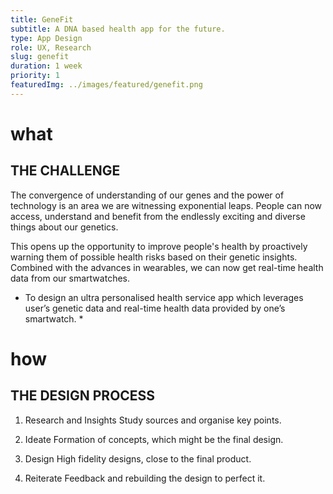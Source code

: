 ```yaml
---
title: GeneFit
subtitle: A DNA based health app for the future.
type: App Design
role: UX, Research
slug: genefit
duration: 1 week
priority: 1
featuredImg: ../images/featured/genefit.png
---
```


# what
## THE CHALLENGE

The convergence of understanding of our genes and the power of technology is an area we are witnessing exponential leaps. People can now access, understand and benefit from the endlessly exciting and diverse things about our genetics.

This opens up the opportunity to improve people's health by proactively warning them of possible health risks based on their genetic insights. Combined with the advances in wearables, we can now get real-time health data from our smartwatches.

* To design an ultra personalised health service app which leverages user’s genetic data and real-time health data provided by one’s smartwatch. *

# how
## THE DESIGN PROCESS

1. Research and Insights
Study sources and organise key points.

2. Ideate
Formation of concepts, which might be the final design.

3. Design
High fidelity designs, close to the final product.

4. Reiterate
Feedback and rebuilding the design to perfect it.